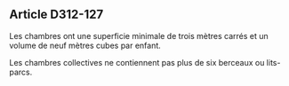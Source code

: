 ## Article D312-127

Les chambres ont une superficie minimale de trois mètres carrés et un volume de neuf mètres cubes par
enfant.

Les chambres collectives ne contiennent pas plus de six berceaux ou lits-parcs.

